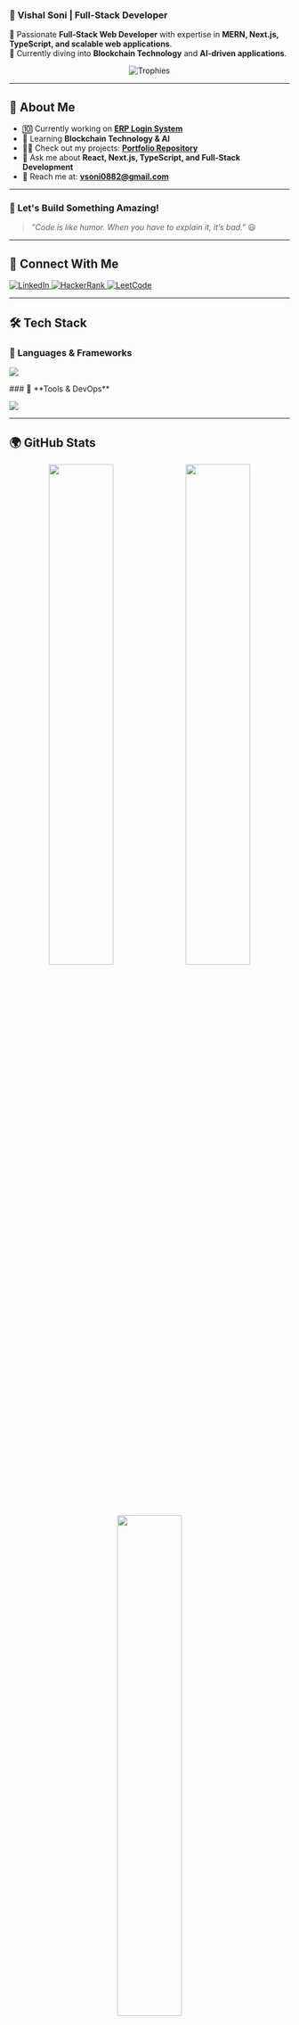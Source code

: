 ### 🚀 **Vishal Soni** | Full-Stack Developer  

🔹 Passionate **Full-Stack Web Developer** with expertise in **MERN, Next.js, TypeScript, and scalable web applications**.  
🔹 Currently diving into **Blockchain Technology** and **AI-driven applications**.  

<p align="center">
  <img src="https://github-profile-trophy.vercel.app/?username=VishalSoni2005&theme=radical&no-frame=true&margin-w=15&row=1" alt="Trophies" />
</p>

---

## 🌟 **About Me**  

- 🔟 Currently working on [**ERP Login System**](https://github.com/VishalSoni2005/ERP_101)  
- 🌱 Learning **Blockchain Technology & AI**  
- 👩‍💻 Check out my projects: [**Portfolio Repository**](https://github.com/VishalSoni2005/Portfolio)  
- 💬 Ask me about **React, Next.js, TypeScript, and Full-Stack Development**  
- 📧 Reach me at: **[vsoni0882@gmail.com](mailto:vsoni0882@gmail.com)**  

---

### 🚀 **Let's Build Something Amazing!**  
> _"Code is like humor. When you have to explain it, it’s bad."_ 😃  

---

## 🔗 **Connect With Me**  
<p align="left">
  <a href="https://linkedin.com/in/vishal-soni-07-/" target="_blank">
    <img src="https://img.shields.io/badge/LinkedIn-0077B5?style=for-the-badge&logo=linkedin&logoColor=white" alt="LinkedIn" />
  </a>
  <a href="https://www.hackerrank.com/vsoni0882" target="_blank">
    <img src="https://img.shields.io/badge/HackerRank-2EC866?style=for-the-badge&logo=hackerrank&logoColor=white" alt="HackerRank" />
  </a>
  <a href="https://www.leetcode.com/_vishal_2005" target="_blank">
    <img src="https://img.shields.io/badge/LeetCode-FFA116?style=for-the-badge&logo=leetcode&logoColor=white" alt="LeetCode" />
  </a>
</p>

---

## 🛠 **Tech Stack**  

### 🚀 **Languages & Frameworks**
<p align="left">
  <img src="https://skillicons.dev/icons?i=html,css,js,ts,react,nextjs,nodejs,express,mongodb,mysql,cpp,python,java,graphql,redux,zustand,jsonwebtoken,zod" />
</p>
### 🧬 **Tools & DevOps**
<p align="left">
  <img src="https://skillicons.dev/icons?i=git,github,postman,webpack,vscode,prisma,nginx" />
</p>

---

## 🌍 **GitHub Stats**  

<p align="center">
  <img width="48%" src="https://github-readme-stats.vercel.app/api?username=VishalSoni2005&show_icons=true&theme=radical&hide_border=true" />
  <img width="48%" src="https://github-readme-streak-stats.herokuapp.com/?user=VishalSoni2005&theme=radical&hide_border=true" />
</p>
<p align="center">
  <img width="48%" src="https://github-readme-stats.vercel.app/api/top-langs/?username=VishalSoni2005&layout=compact&theme=radical&hide_border=true" />
</p>

---

## 🎯 **Profile Activity**  
![GitHub Activity Graph](https://github-readme-activity-graph.vercel.app/graph?username=VishalSoni2005&theme=react-dark&hide_border=true)

---

